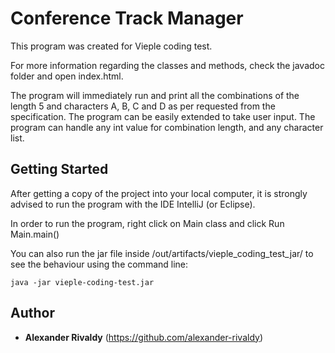 # Conference Track Manager

This program was created for Vieple coding test.

For more information regarding the classes and methods, check the javadoc folder and open index.html.

The program will immediately run and print all the combinations of the length 5 and characters A, B, C and D as per requested from the specification.
The program can be easily extended to take user input.
The program can handle any int value for combination length, and any character list.

## Getting Started

After getting a copy of the project into your local computer, it is strongly advised to run the program with the IDE IntelliJ (or Eclipse).

In order to run the program, right click on Main class and click Run Main.main()

You can also run the jar file inside /out/artifacts/vieple_coding_test_jar/ to see the behaviour using the command line:
```
java -jar vieple-coding-test.jar
```

## Author
* **Alexander Rivaldy** (https://github.com/alexander-rivaldy)